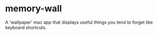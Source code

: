 # memory-wall
A 'wallpaper' mac app that displays useful things you tend to forget like keyboard shortcuts.
